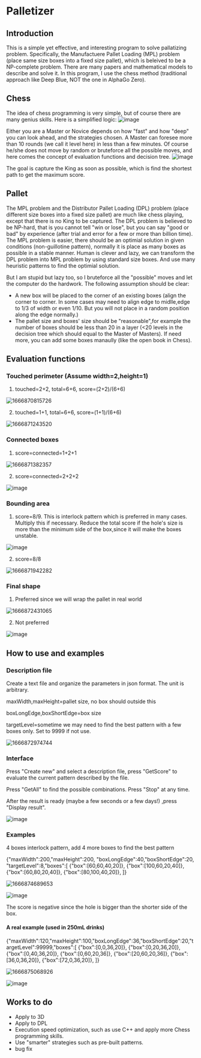# Palletizer

## Introduction
This is a simple yet effective, and interesting program  to solve pallatizing problem. Specifically, the Manufactuere Pallet Loading (MPL) problem (place same size boxes into a fixed size pallet), which is beleived to be a NP-complete problem. There are many papers and mathematical models to describe and solve it. In this program, I use the chess method (traditional approach like Deep Blue, NOT the one in AlphaGo Zero).

## Chess
The idea of chess programming is very simple, but of course there are many genius skills. Here is a simplified logic:
![image](https://user-images.githubusercontent.com/3295412/198256361-151a2ed6-6f7d-409b-89e6-bd5079f76bcd.png)

Either you are a Master or Novice depends on how "fast" and how "deep" you can look ahead, and the strategies chosen. A Master can foresee more than 10 rounds (we call it level here) in less than a few minutes. Of course he/she does not move by random or bruteforce all the possible moves, and here comes the concept of evaluation functions and decision tree. 
![image](https://user-images.githubusercontent.com/3295412/198264140-840cacc3-7457-4f58-a603-d65717ee9057.png)

The goal is capture the King as soon as possible, which is find the shortest path to get the maximum score.

## Pallet
The MPL problem and the Distributor Pallet Loading (DPL) problem (place different size boxes into a fixed size pallet) are much like chess playing, except that there is no King to be captured. The DPL problem is believed to be NP-hard, that is you cannot tell "win or lose", but you can say "good or bad" by experience (after trial and error for a few or more than billion time). The MPL problem is easier, there should be an optimial solution in given conditions (non-guillotine pattern), normally it is place as many boxes as possible in a stable manner. Human is clever and lazy, we can transform the DPL problem into MPL problem by using standard size boxes. And use many heuristic patterns to find the optimial solution.

But I am stupid but lazy too, so I bruteforce all the "possible" moves and let the computer do the hardwork. The following assumption should be clear:

- A new box will be placed to the corner of an existing boxes (align the corner to corner. In some cases may need to align edge to midlle,edge to 1/3 of width or even 1/10. But you will not place in a random position along the edge normally.)
- The pallet size and boxes' size should be "reasonable",for example the number of boxes should be less than 20 in a layer (<20 levels in the decision tree which should equal to the Master of Masters). If need more, you can add some boxes manaully (like the open book in Chess).

## Evaluation functions

### Touched perimeter (Assume width=2,height=1)
1. touched=2+2, total=6+6, score=(2+2)/(6+6)

![1666870815726](https://user-images.githubusercontent.com/3295412/198274984-75000732-200e-4439-bd6b-013321faaaf5.png)

2. touched=1+1, total=6+6, score=(1+1)/(6+6)


![1666871243520](https://user-images.githubusercontent.com/3295412/198276149-90fdef76-02fa-4c72-be3d-d9becc029d54.png)

### Connected boxes
1. score=connected=1+2+1


![1666871382357](https://user-images.githubusercontent.com/3295412/198276593-345c318e-37af-4c03-9e7b-2b7d78d66321.png)

2. score=connected=2+2+2


![image](https://user-images.githubusercontent.com/3295412/198276700-2051f183-3901-497e-8685-5760f3ea33c1.png)

### Bounding area
1. score=8/9. This is interlock pattern which is preferred in many cases. Multiply this if necessary. Reduce the total score if the hole's size is more than the minimum side of the box,since it will make the boxes unstable.

![image](https://user-images.githubusercontent.com/3295412/198278257-d70f8395-ca13-4df8-9a16-4ffd89885d4c.png)

2. score=8/8

![1666871942282](https://user-images.githubusercontent.com/3295412/198278472-6029ecb5-9e1f-4c37-a562-da3195c7bc90.png)

### Final shape
1. Preferred since we will wrap the pallet in real world


![1666872431065](https://user-images.githubusercontent.com/3295412/198280124-3ea42e19-7917-46f1-b8dd-addd1450bd1f.png)


2. Not preferred

![image](https://user-images.githubusercontent.com/3295412/198279809-65a7a725-9248-4c48-84d4-f9205155d4f3.png)


## How to use and examples

### Description file
Create a text file and organize the parameters in json format. The unit is arbitrary.

maxWidth,maxHeight=pallet size, no box should outside this

boxLongEdge,boxShortEdge=box size

targetLevel=sometime we may need to find the best pattern with a few boxes only. Set to 9999 if not use.



![1666872974744](https://user-images.githubusercontent.com/3295412/198281836-d599d898-53ae-45d1-8b96-54cf7301ec89.png)


### Interface

Press "Create new" and select a description file, press "GetScore" to evaluate the current pattern described by the file.

Press "GetAll" to find the possible combinations. Press "Stop" at any time.

After the result is ready (maybe a few seconds or a few days!) ,press "Display result".

![image](https://user-images.githubusercontent.com/3295412/198281658-c53abb87-d2ed-4e18-831a-1976bd1a5735.png)


### Examples
4 boxes interlock pattern, add 4 more boxes to find the best pattern

{"maxWidth":200,"maxHeight":200,
"boxLongEdge":40,"boxShortEdge":20,
"targetLevel":8,"boxes":[
{"box":[60,60,40,20]},
{"box":[100,60,20,40]},
{"box":[60,80,20,40]},
{"box":[80,100,40,20]},
]}

![1666874689653](https://user-images.githubusercontent.com/3295412/198287706-fb3e74f3-bff9-4b65-a447-1bff9647401f.png)

![image](https://user-images.githubusercontent.com/3295412/198288709-c168bacc-ae9f-4a9b-a167-d27964427d1c.png)


The score is negative since the hole is bigger than the shorter side of the box.


#### A real example (used in 250mL drinks)
{"maxWidth":120,"maxHeight":100,"boxLongEdge":36,"boxShortEdge":20,"targetLevel":99999,"boxes":[
{"box":[0,0,36,20]},
{"box":[0,20,36,20]},
{"box":[0,40,36,20]},
{"box":[0,60,20,36]},
{"box":[20,60,20,36]},
{"box":[36,0,36,20]},
{"box":[72,0,36,20]},
]}

![1666875068926](https://user-images.githubusercontent.com/3295412/198289141-efcb29f1-0f7a-4285-b53d-622be0448c1a.png)

![image](https://user-images.githubusercontent.com/3295412/198289373-021ca180-e6b5-4abc-b293-78d4e9e4bf5a.png)



## Works to do
- Apply to 3D
- Apply to DPL
- Execution speed optimization, such as use C++ and apply more Chess programming skills.
- Use "smarter" strategies such as pre-built patterns.
- bug fix

